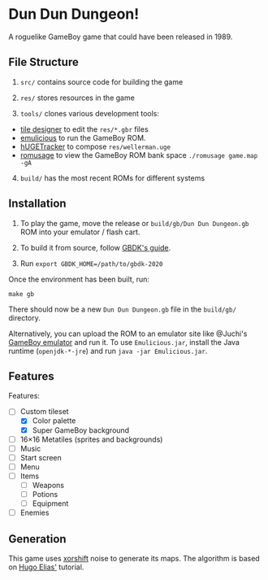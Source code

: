 # Dun Dun Dungeon!

A roguelike GameBoy game that could have been released in 1989.

## File Structure

1. `src/` contains source code for building the game

2. `res/` stores resources in the game

3. `tools/` clones various development tools:

- [tile designer](https://github.com/gbdk-2020/GBTD_GBMB/releases/) to edit the `res/*.gbr` files
- [emulicious](https://emulicious.net/) to run the GameBoy ROM.
- [hUGETracker](https://nickfa.ro/index.php/HUGETracker) to compose `res/wellerman.uge`
- [romusage](https://github.com/bbbbbr/romusage) to view the GameBoy ROM bank space `./romusage game.map -gA`

4. `build/` has the most recent ROMs for different systems

## Installation

1. To play the game, move the release or `build/gb/Dun Dun Dungeon.gb` ROM into your emulator / flash cart.

2. To build it from source, follow [GBDK's guide](https://github.com/gbdk-2020/gbdk-2020#build-instructions).

3. Run `export GBDK_HOME=/path/to/gbdk-2020`

Once the environment has been built, run:

```shell
make gb
```

There should now be a new `Dun Dun Dungeon.gb` file in the `build/gb/` directory.

Alternatively, you can upload the ROM to an emulator site like @Juchi's [GameBoy emulator](https://juchi.github.io/gameboy.js/) and run it. To use `Emulicious.jar`, install the Java runtime (`openjdk-*-jre`) and run `java -jar Emulicious.jar`.

## Features

Features:

- [ ] Custom tileset
  - [x] Color palette
  - [x] Super GameBoy background
- [ ] 16×16 Metatiles (sprites and backgrounds)
- [ ] Music
- [ ] Start screen
- [ ] Menu
- [ ] Items
  - [ ] Weapons
  - [ ] Potions
  - [ ] Equipment
- [ ] Enemies

## Generation

This game uses [xorshift](https://wikipedia.org/wiki/Xorshift) noise to generate its maps. The algorithm is based on [Hugo Elias'](https://web.archive.org/web/20160303203643/http://freespace.virgin.net/hugo.elias/models/m_perlin.htm) tutorial.
